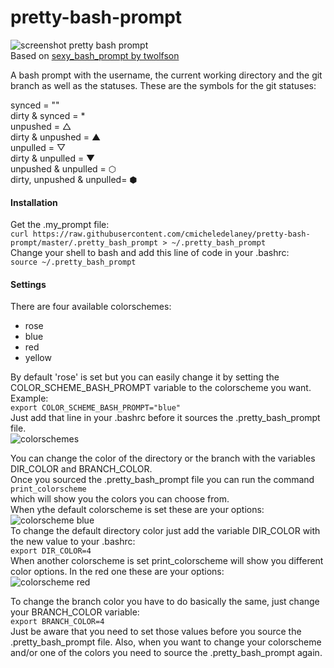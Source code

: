 # pretty-bash-prompt
![screenshot pretty bash prompt](https://github.com/cmicheledelaney/pretty-bash-prompt/blob/master/screenshot_pretty_bash_prompt.png)  
Based on [sexy_bash_prompt by twolfson](https://github.com/twolfson/sexy-bash-prompt)  
  
  
A bash prompt with the username, the current working directory and the git branch as well as the statuses.
These are the symbols for the git statuses:  
  
synced = ""  
dirty & synced = *  
unpushed = △  
dirty & unpushed = ▲  
unpulled = ▽  
dirty & unpulled = ▼  
unpushed & unpulled = ⬡  
dirty, unpushed & unpulled= ⬢  

#### Installation
Get the .my_prompt file:  
`curl https://raw.githubusercontent.com/cmicheledelaney/pretty-bash-prompt/master/.pretty_bash_prompt > ~/.pretty_bash_prompt`    
Change your shell to bash and add this line of code in your .bashrc:  
`source ~/.pretty_bash_prompt`  

#### Settings
There are four available colorschemes:  
- rose  
- blue  
- red  
- yellow

By default 'rose' is set but you can easily change it by setting the COLOR_SCHEME_BASH_PROMPT variable to the colorscheme you want.  
Example:  
`export COLOR_SCHEME_BASH_PROMPT="blue"`  
Just add that line in your .bashrc before it sources the .pretty_bash_prompt file.  
![colorschemes](https://github.com/cmicheledelaney/pretty-bash-prompt/blob/master/screenshot_colorschemes.png)  
  
You can change the color of the directory or the branch with the variables DIR_COLOR and BRANCH_COLOR.  
Once you sourced the .pretty_bash_prompt file you can run the command  
`print_colorscheme`  
which will show you the colors you can choose from.  
When ythe default colorscheme is set these are your options:  
![colorscheme blue](https://github.com/cmicheledelaney/pretty-bash-prompt/blob/master/screenshot_colorscheme_blue.png)  
To change the default directory color just add the variable DIR_COLOR with the new value to your .bashrc:  
`export DIR_COLOR=4`  
When another colorscheme is set print_colorscheme will show you different color options. In the red one these are your options:  
![colorscheme red](https://github.com/cmicheledelaney/pretty-bash-prompt/blob/master/screenshot_colorscheme_red.png)  
  
To change the branch color you have to do basically the same, just change your BRANCH_COLOR variable:  
`export BRANCH_COLOR=4`  
Just be aware that you need to set those values before you source the .pretty_bash_prompt file. Also, when you want to change your colorscheme and/or one of the colors you need to source the .pretty_bash_prompt again.  


